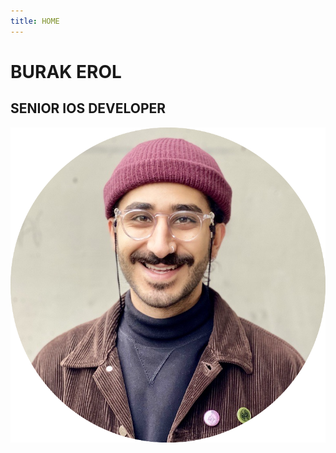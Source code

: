 ```yaml
---
title: HOME
---
```


<div class="wrapper-home">
    <h1>BURAK EROL</h1>
    <h2>SENIOR IOS DEVELOPER</h2>
    <img src="/images/burakerol.png" class="burakerol-image"/>
</div>

